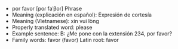 - por favor	[poɾ faˈβoɾ]	Phrase
- Meaning (explicación en español): Expresión de cortesía
- Meaning (Vietnamese): xin vui lòng
- Properly translated word: please
- Example sentence: B: ¿Me pone con la extensión 234, por favor?
- Family words: favor (favor)	Latin root: favor